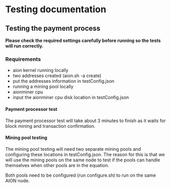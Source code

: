 # Testing documentation

## Testing the payment process

**Please check the required settings carefully before running so the tests will run correctly.**

### Requirements

* aion kernel running locally
* two addresses created (aion.sh -a create)
* put the addresses information in testConfig.json
* running a mining pool locally
* aionminer cpu
* input the aionminer cpu disk location in testConfig.json

#### Payment processor test

The payment processor test will take about 3 minutes to finish as it waits for block mining and transaction confirmation.

#### Mining pool testing

The mining pool testing will need two separate mining pools and configuring these locations in testConfig.json.
The reason for this is that we will use the mining pools on the same node to test if the pools can handle themselves when 
other pools are in the equation.

Both pools need to be configured (run configure.sh) to run on the same AION node.

